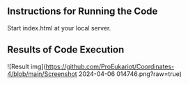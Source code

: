 ## Instructions for Running the Code

Start index.html at your local server.

## Results of Code Execution

![Result img](https://github.com/ProEukariot/Coordinates-4/blob/main/Screenshot 2024-04-06 014746.png?raw=true)
